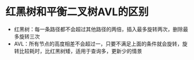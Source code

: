 # 红黑树和平衡二叉树AVL的区别

- 红黑树：每一条路径都不会超过其他路径的两倍，插入最多旋转两次，删除最多旋转三次
- AVL：所有节点的高度相差不会超过一，只要不满足上面的条件就会旋转，旋转比较耗时，比红黑树矮，适用于查询多，更新少的情景
